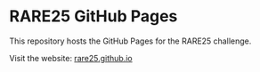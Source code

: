 # RARE25 GitHub Pages

This repository hosts the GitHub Pages for the RARE25 challenge.

Visit the website: [rare25.github.io](https://rare25.github.io)
